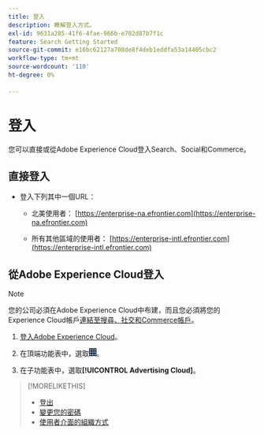```yaml
---
title: 登入
description: 瞭解登入方式。
exl-id: 9631a285-41f6-4fae-966b-e702d87b7f1c
feature: Search Getting Started
source-git-commit: e16bc62127a708de8f4deb1eddfa53a14405cbc2
workflow-type: tm+mt
source-wordcount: '110'
ht-degree: 0%

---
```


# 登入

您可以直接或從Adobe Experience Cloud登入Search、Social和Commerce。

## 直接登入

* 登入下列其中一個URL：

   * 北美使用者： [https://enterprise-na.efrontier.com](https://enterprise-na.efrontier.com)

   * 所有其他區域的使用者： [https://enterprise-intl.efrontier.com](https://enterprise-intl.efrontier.com)

## 從Adobe Experience Cloud登入

>[!NOTE]
>
>您的公司必須在Adobe Experience Cloud中布建，而且您必須將您的Experience Cloud帳戶[連結至搜尋、社交和Commerce帳戶](https://experiencecloud.adobe.com/resources/help/zh_TW/mcloud/organizations.html)。

1. [登入Adobe Experience Cloud](https://experienceleague.adobe.com/docs/core-services/interface/experience-cloud.html?lang=zh-Hant#signin)。

1. 在頂端功能表中，選取![方案選擇器](/help/search-social-commerce/assets/menu-icon.png "方案選擇器")。

1. 在子功能表中，選取&#x200B;**[!UICONTROL Advertising Cloud]**。

>[!MORELIKETHIS]
>
>* [登出](log-out.md)
>* [變更您的密碼](/help/search-social-commerce/tools/password-change.md)
>* [使用者介面的組織方式](user-interface.md)
